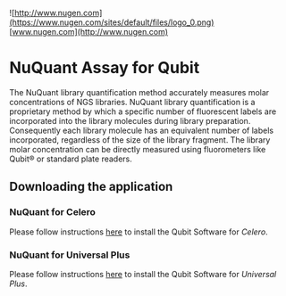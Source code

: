 ![http://www.nugen.com](https://www.nugen.com/sites/default/files/logo_0.png)  
[www.nugen.com](http://www.nugen.com)

#  NuQuant Assay for Qubit
The NuQuant library quantification method accurately measures molar concentrations of NGS libraries. NuQuant library quantification is a proprietary method by which a specific number of fluorescent labels are incorporated into the library molecules during library preparation. Consequently each library molecule has an equivalent number of labels incorporated, regardless of the size of the library fragment. The library molar concentration can be directly measured using fluorometers like Qubit® or standard plate readers.

## Downloading the application

### NuQuant for Celero

Please follow instructions [here](https://nugentechnologies.github.io/NuQuant_Celero) to install the Qubit Software for _Celero_.

### NuQuant for Universal Plus

Please follow instructions [here](https://nugentechnologies.github.io/NuQuant_UniversalPlus) to install the Qubit Software for _Universal Plus_.

